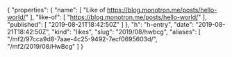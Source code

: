 {
  "properties": {
    "name": [
      "Like of https://blog.monotron.me/posts/hello-world/"
    ],
    "like-of": [
      "https://blog.monotron.me/posts/hello-world/"
    ],
    "published": [
      "2019-08-21T18:42:50Z"
    ]
  },
  "h": "h-entry",
  "date": "2019-08-21T18:42:50Z",
  "kind": "likes",
  "slug": "2019/08/hwbcg",
  "aliases": [
    "/mf2/97cca9d8-7aae-4c25-9492-7ecf0695603d/",
    "/mf2/2019/08/HwBcg"
  ]
}

